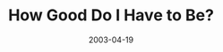 ---
layout: message
category: message
series: "Easter"
title: "How Good Do I Have to Be?"
date: 2003-04-19
audio-description: ""
audio: "http://www.crossroads.net/audio/2003%20-%20March%20-%20Go%20Ahead%20And%20Ask/Week%205%20-%20Easter/GoAheadAndAsk_04-20-03_HowGood.mp3"
audio-title: "How Good Do I Have to Be?"
audio-duration: "38:01"
---